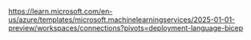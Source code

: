https://learn.microsoft.com/en-us/azure/templates/microsoft.machinelearningservices/2025-01-01-preview/workspaces/connections?pivots=deployment-language-bicep
